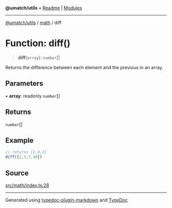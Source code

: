 **@umatch/utils** • [Readme](../../index.md) \| [Modules](../../modules.md)

***

[@umatch/utils](../../modules.md) / [math](../index.md) / diff

# Function: diff()

> **diff**(`array`): `number`[]

Returns the difference between each element and the previous in an array.

## Parameters

• **array**: readonly `number`[]

## Returns

`number`[]

## Example

```ts
// returns [2,4,3]
diff([1,3,7,10])
```

## Source

[src/math/index.ts:28](https://github.com/umatch-oficial/utils/blob/7d512db/src/math/index.ts#L28)

***

Generated using [typedoc-plugin-markdown](https://www.npmjs.com/package/typedoc-plugin-markdown) and [TypeDoc](https://typedoc.org/)
